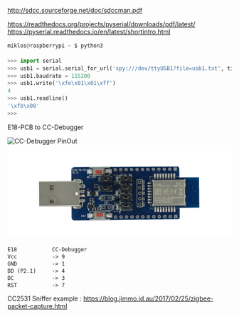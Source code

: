 http://sdcc.sourceforge.net/doc/sdccman.pdf

https://readthedocs.org/projects/pyserial/downloads/pdf/latest/  
https://pyserial.readthedocs.io/en/latest/shortintro.html

``` python
miklos@raspberrypi ~ $ python3

>>> import serial
>>> usb1 = serial.serial_for_url('spy:///dev/ttyUSB1?file=usb1.txt', timeout=1)
>>> usb1.baudrate = 115200
>>> usb1.write('\xfe\x01\x01\xff')
4
>>> usb1.readline()
'\xfb\x00'
>>> 

```
E18-PCB to CC-Debugger 

![CC-Debugger PinOut](https://www.waveshare.com/img/devkit/CC-Debugger/CC-Debugger-JTAG-Header.jpg)
![E18](Screenshot%20from%202020-11-21%2020-40-44.png)

    E18           CC-Debugger  
    Vcc           -> 9    
    GND           -> 1  
    DD (P2.1)     -> 4   
    DC            -> 3  
    RST           -> 7  


CC2531 Sniffer example :
https://blog.jimmo.id.au/2017/02/25/zigbee-packet-capture.html
